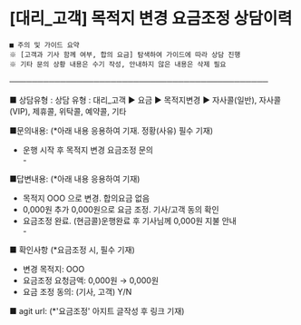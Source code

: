 # [대리_고객] 목적지 변경 요금조정 상담이력

```
■ 주의 및 가이드 요약  
※ [고객과 기사 함께 여부, 합의 요금] 탐색하여 가이드에 따라 상담 진행  
※ 기타 문의 상황 내용은 수기 작성, 안내하지 않은 내용은 삭제 필요
```

──────────────────────────────────────────────

■ 상담유형 : 상담 유형 : 대리\_고객 ▶ 요금 ▶ 목적지변경 ▶ 자사콜(일반), 자사콜(VIP), 제휴콜, 위탁콜, 예약콜, 기타

■문의내용: (\*아래 내용 응용하여 기재. 정황(사유) 필수 기재)  
- 운행 시작 후 목적지 변경 요금조정 문의  
- 

■답변내용: (\*아래 내용 응용하여 기재)  
- 목적지 OOO 으로 변경. 합의요금 없음  
- 0,000원 추가 0,000원으로 요금 조정. 기사/고객 동의 확인  
- 요금조정 완료. (현금콜)운행완료 후 기사님께 0,000원 지불 안내  
- 

■ 확인사항 (\*요금조정 시, 필수 기재)  
- 변경 목적지: OOO  
- 요금조정 요청금액: 0,000원 → 0,000원  
- 요금 조정 동의: (기사, 고객) Y/N

■ agit url: (\*'요금조정' 아지트 글작성 후 링크 기재)
